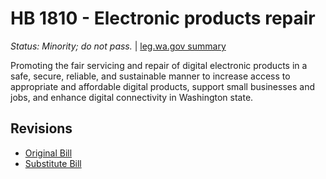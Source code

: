 # HB 1810 - Electronic products repair
*Status: Minority; do not pass.* | [leg.wa.gov summary](https://app.leg.wa.gov/billsummary?BillNumber=1810&Year=2021)

Promoting the fair servicing and repair of digital electronic products in a safe, secure, reliable, and sustainable manner to increase access to appropriate and affordable digital products, support small businesses and jobs, and enhance digital connectivity in Washington state.

## Revisions
* [Original Bill](1/)
* [Substitute Bill](S/)